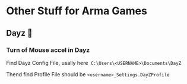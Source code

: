# Other Stuff for Arma Games

## Dayz 🧟

### Turn of Mouse accel in Dayz 

Find Dayz Config File, usally here`` C:\Users\<USERNAME>\Documents\DayZ``

Thend find Profile File should be ``<username>_Settings.DayZProfile``
